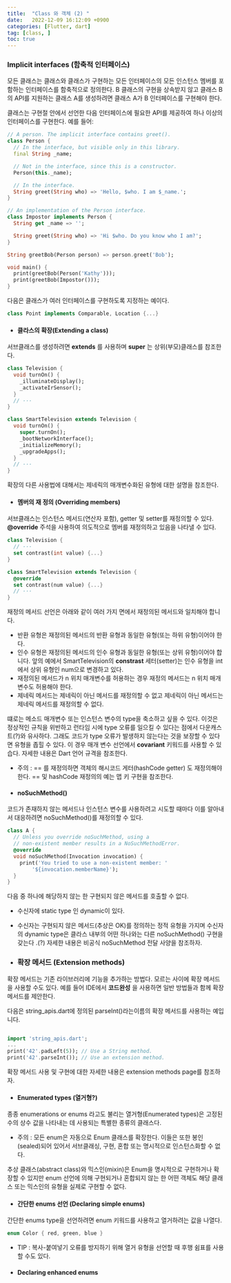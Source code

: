 ```yaml
---
title:  "Class 와 객체 (2) "  
date:   2022-12-09 16:12:09 +0900
categories: [Flutter, dart]
tag: [class, ]
toc: true
---
```



### Implicit interfaces (함축적 인터페이스)

모든 클래스는 클래스와 클래스가 구현하는 모든 인터페이스의 모든 인스턴스 멤버를 포함하는 인터페이스를 함축적으로 정의한다. B 클래스의 구현을 상속받지 않고 클래스 B의 API를 지원하는 클래스 A를 생성하려면 클래스 A가 B 인터페이스를 구현해야 한다.

클래스는 구현절 안에서 선언한 다음 인터페이스에 필요한 API를 제공하여 하나 이상의 인터페이스를 구현한다. 예를 들어:

``` dart
// A person. The implicit interface contains greet().
class Person {
  // In the interface, but visible only in this library.
  final String _name;

  // Not in the interface, since this is a constructor.
  Person(this._name);

  // In the interface.
  String greet(String who) => 'Hello, $who. I am $_name.';
}

// An implementation of the Person interface.
class Impostor implements Person {
  String get _name => '';

  String greet(String who) => 'Hi $who. Do you know who I am?';
}

String greetBob(Person person) => person.greet('Bob');

void main() {
  print(greetBob(Person('Kathy')));
  print(greetBob(Impostor()));
}
```

다음은 클래스가 여러 인터페이스를 구현하도록 지정하는 예이다.

``` dart
class Point implements Comparable, Location {...}
```

- #### 클라스의 확장(Extending a class)

서브클래스를 생성하려면 __extends__ 를 사용하며  __super__ 는 상위(부모)클래스를 참조한다.

``` dart
class Television {
  void turnOn() {
    _illuminateDisplay();
    _activateIrSensor();
  }
  // ···
}

class SmartTelevision extends Television {
  void turnOn() {
    super.turnOn();
    _bootNetworkInterface();
    _initializeMemory();
    _upgradeApps();
  }
  // ···
}

```
확장의 다른 사용법에 대해서는 제네릭의 매개변수화된 유형에 대한 설명을 참조한다.

- #### 멤버의 재 정의 (Overriding members)
서브클래스는 인스턴스 메서드(연산자 포함), getter 및 setter를 재정의할 수 있다. __@override__ 주석을 사용하여 의도적으로 멤버를 재정의하고 있음을 나타낼 수 있다.

``` dart
class Television {
  // ···
  set contrast(int value) {...}
}

class SmartTelevision extends Television {
  @override
  set contrast(num value) {...}
  // ···
}

```
재정의 메서드 선언은 아래와 같이 여러 가지 면에서 재정의된 메서드와 일치해야 합니다.

- 반환 유형은 재정의된 메서드의 반환 유형과 동일한 유형(또는 하위 유형)이어야 한다.
- 인수 유형은 재정의된 메서드의 인수 유형과 동일한 유형(또는 상위 유형)이어야 합니다. 앞의 예에서 SmartTelevision의 __constrast__ 세터(setter)는 인수 유형을 int에서 상위 유형인 num으로 변경하고 있다.
- 재정의된 메서드가 n 위치 매개변수를 허용하는 경우 재정의 메서드는 n 위치 매개변수도 허용해야 한다.
- 제네릭 메서드는 제네릭이 아닌 메서드를 재정의할 수 없고 제네릭이 아닌 메서드는 제네릭 메서드를 재정의할 수 없다.

떄로는 메소드 매개변수 또는 인스턴스 변수의 type을 축소하고 싶을 수 있다. 이것은 정상적인 규칙을 위반하고 런타임 시에 type 오류를 일으킬 수 있다는 점에서 다운캐스트(?)와 유사하다. 그래도 코드가 type  오류가 발생하지 않는다는 것을 보장할 수 있다면 유형을 좁힐 수 있다. 이 경우 매개 변수 선언에서  __covariant__ 키워드를 사용할 수 있습다. 자세한 내용은 Dart 언어 규격을 참조한다.

- 주의 : == 를 재정의하면 객체의 해시코드 게터(hashCode getter) 도 재정의해야 한다. == 및 hashCode 재정의의 예는 맵 키 구현을 참조한다. 

- #### noSuchMethod()

코드가 존재하지 않는 메서드나 인스턴스 변수를 사용하려고 시도할 때마다 이를 알아내서 대응하려면 noSuchMethod()를 재정의할 수 있다.

``` dart
class A {
  // Unless you override noSuchMethod, using a
  // non-existent member results in a NoSuchMethodError.
  @override
  void noSuchMethod(Invocation invocation) {
    print('You tried to use a non-existent member: '
        '${invocation.memberName}');
  }
}

```
다음 중 하나에 해당하지 않는 한 구현되지 않은 메서드를 호출할 수 없다.

- 수신자에 static type 인 dynamic이 있다.
- 수신자는 구현되지 않은 메서드(추상은 OK)를 정의하는 정적 유형을 가지며 수신자의  dynamic type은 클라스 내부의 어떤 하나와는 다른 noSuchMethod() 구현을 갖는다 .(?)
자세한 내용은 비공식 noSuchMethod 전달 사양을 참조하자.

- ### 확장 메서드 (Extension methods)

확장 메서드는 기존 라이브러리에 기능을 추가하는 방법다. 모르는 사이에 확장 메서드을 사용할 수도 있다. 예를 들어 IDE에서 __코드완성__ 을 사용하면 일반 방법들과  함께 확장 메서드를 제안한다.

다음은 string_apis.dart에 정의된 parseInt()라는이름의 확장 메서드를 사용하는 예입니다.

``` dart

import 'string_apis.dart';
...
print('42'.padLeft(5)); // Use a String method.
print('42'.parseInt()); // Use an extension method.

```
확장 메서드 사용 및 구현에 대한 자세한 내용은 extension methods page를 참조하자.

- #### Enumerated types (열거형?)

종종 enumerations or enums 라고도 불리는 열거형(Enumerated types)은 고정된 수의 상수 값을 나타내는 데 사용되는 특별한 종류의 클래스다.

- 주의 : 모든 enum은 자동으로 Enum 클래스를 확장한다. 이들은 또한 봉인(sealed)되어 있어서 서브클래싱, 구현, 혼합 또는 명시적으로 인스턴스화할 수 없다.

추상 클래스(abstract class)와 믹스인(mixin)은 Enum을 명시적으로 구현하거나 확장할 수 있지만 enum 선언에 의해 구현되거나 혼합되지 않는 한 어떤 객체도 해당 클래스 또는 믹스인의 유형을 실제로 구현할 수 없다.

- #### 간단한 enums 선언 (Declaring simple enums)

간단한 enums type을 선언하려면 enum 키워드를 사용하고 열거하려는 값을 나열다.

``` dart
enum Color { red, green, blue }
```
- TIP : 복사-붙여넣기 오류를 방지하기 위해 열거 유형을 선언할 때 후행 쉼표를 사용할 수도 있다.

- #### Declaring enhanced enums

